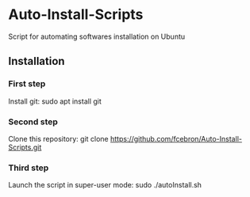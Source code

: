 # Auto-Install-Scripts
Script for automating softwares installation on Ubuntu

## Installation
### First step
Install git: sudo apt install git

### Second step
Clone this repository: git clone https://github.com/fcebron/Auto-Install-Scripts.git

### Third step
Launch the script in super-user mode: sudo ./autoInstall.sh
